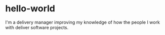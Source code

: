 # hello-world

I'm a delivery manager improving my knowledge of how the people I work with deliver software projects.

